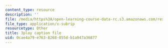 ```yaml
---
content_type: resource
description: ''
file: /media/https%3A/open-learning-course-data-rc.s3.amazonaws.com/res-6-007-signals-and-systems-spring-2011/0cae4a79e7638268055db1a947a36877_z8sXXQxcmN4.srt
file_type: application/x-subrip
resourcetype: Other
title: 3play caption file
uid: 0cae4a79-e763-8268-055d-b1a947a36877
---
```

